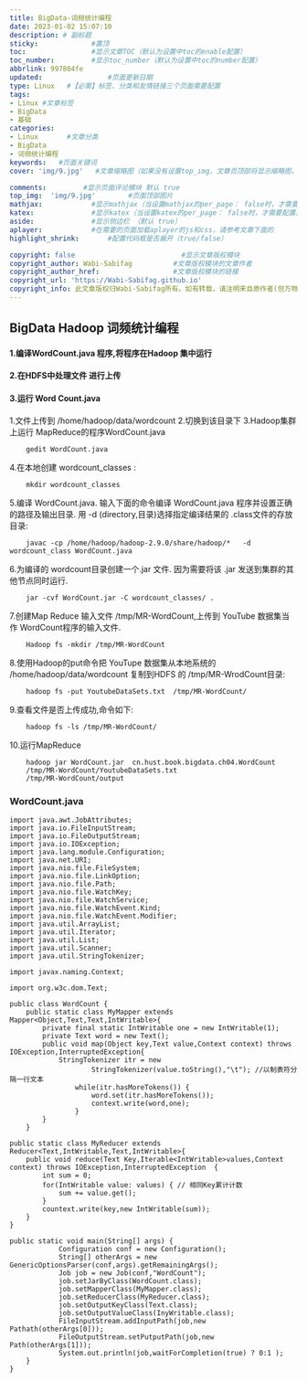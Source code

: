 ```yaml
---
title: BigData-词频统计编程
date: 2023-01-02 15:07:10
description: # 副标题
sticky:             #置顶
toc:                #显示文章TOC（默认为设置中toc的enable配置）
toc_number:         #显示toc_number（默认为设置中toc的number配置）
abbrlink: 997804fe
updated:                #页面更新日期
type: Linux   #【必需】标签、分类和友情链接三个页面需要配置
tags: 
- Linux #文章标签  
- BigData
- 基础
categories: 
- Linux       #文章分类
- BigData
- 词频统计编程
keywords:   #页面关键词
cover: 'img/9.jpg'   #文章缩略图（如果没有设置top_img，文章页顶部将显示缩略图，可设为false/图片地址/留空）

comments:         #显示页面评论模块 默认 true
top_img:  'img/9.jpg'        #页面顶部图片
mathjax:            #显示mathjax（当设置mathjax的per_page： false时，才需要配置，默认 false）
katex:              #显示katex（当设置katex的per_page： false时，才需要配置，默认 false）
aside:              #显示侧边栏 （默认 true）
aplayer:            #在需要的页面加载aplayer的js和css，请参考文章下面的
highlight_shrink:       #配置代码框是否展开（true/false）

copyright: false                          #显示文章版权模块
copyright_author: Wabi-Sabifag          #文章版权模块的文章作者
copyright_author_href:                  #文章版权模块的链接
copyright_url: 'https://Wabi-Sabifag.github.io'
copyright_info: 此文章版权归Wabi-Sabifag所有。如有转载，请注明来自原作者(但万物开源)  #文章版权模块的文字
---
```

## BigData Hadoop 词频统计编程
#### 1.编译WordCount.java 程序,将程序在Hadoop 集中运行
#### 2.在HDFS中处理文件 进行上传
#### 3.运行 Word Count.java

1.文件上传到 /home/hadoop/data/wordcount 
2.切换到该目录下
3.Hadoop集群上运行 MapReduce的程序WordCount.java
```
	gedit WordCount.java
```
4.在本地创建 wordcount_classes :
```
	mkdir wordcount_classes
```
5.编译 WordCount.java. 输入下面的命令编译 WordCount.java 程序并设置正确的路径及输出目录.
	用 -d (directory,目录)选择指定编译结果的 .class文件的存放目录:
```
	javac -cp /home/hadoop/hadoop-2.9.0/share/hadoop/*   -d  wordcount_class WordCount.java
```
6.为编译的 wordcount目录创建一个.jar 文件.  因为需要将该 .jar 发送到集群的其他节点同时运行.
```
	jar -cvf WordCount.jar -C wordcount_classes/ .
```
7.创建Map Reduce 输入文件 /tmp/MR-WordCount,上传到 YouTube 数据集当作 WordCount程序的输入文件.
```
    Hadoop fs -mkdir /tmp/MR-WordCount
```
8.使用Hadoop的put命令把 YouTupe 数据集从本地系统的 /home/hadoop/data/wordcount 复制到HDFS 的 /tmp/MR-WrodCount目录:
```
	hadoop fs -put YoutubeDataSets.txt  /tmp/MR-WordCount/
```
9.查看文件是否上传成功,命令如下:
```
	hadoop fs -ls /tmp/MR-WordCount/
```
10.运行MapReduce
```
	hadoop jar WordCount.jar  cn.hust.book.bigdata.ch04.WordCount 
	/tmp/MR-WordCount/YoutubeDataSets.txt 
	/tmp/MR-WordCount/output  
```
### WordCount.java
```
import java.awt.JobAttributes;
import java.io.FileInputStream;
import java.io.FileOutputStream;
import java.io.IOException;
import java.lang.module.Configuration;
import java.net.URI;
import java.nio.file.FileSystem;
import java.nio.file.LinkOption;
import java.nio.file.Path;
import java.nio.file.WatchKey;
import java.nio.file.WatchService;
import java.nio.file.WatchEvent.Kind;
import java.nio.file.WatchEvent.Modifier;
import java.util.ArrayList;
import java.util.Iterator;
import java.util.List;
import java.util.Scanner;
import java.util.StringTokenizer;

import javax.naming.Context;

import org.w3c.dom.Text;

public class WordCount {
	public static class MyMapper extends Mapper<Object,Text,Text,IntWritable>{
		private final static IntWritable one = new IntWritable(1);
		private Text word = new Text();
		public void map(Object key,Text value,Context context) throws IOException,InterruptedException{
			StringTokenizer itr = new
					StringTokenizer(value.toString(),"\t"); //以制表符分隔一行文本
				while(itr.hasMoreTokens()) {
					word.set(itr.hasMoreTokens());
					context.write(word,one);
				}
		}
	}
	
public static class MyReducer extends Reducer<Text,IntWritable,Text,IntWritable>{
	public void reduce(Text Key,Iterable<IntWritable>values,Context context) throws IOException,InterruptedException  {
		int sum = 0;
		for(IntWritable value: values) { // 相同Key累计计数
			sum += value.get();
		}
		countext.write(key,new IntWritable(sum));
	}
}
	
public static void main(String[] args) {
			Configuration conf = new Configuration();
			String[] otherArgs = new GenericOptionsParser(conf,args).getRemainingArgs();
			Job job = new Job(conf,"WordCount");
			job.setJarByClass(WordCount.class);
			job.setMapperClass(MyMapper.class);
			job.setReducerClass(MyReducer.class);
			job.setOutputKeyClass(Text.class);
			job.setOutputValueClass(InyWritable.class);
			FileInputStream.addInputPath(job,new Pathath(otherArgs[0]));
			FileOutputStream.setPutputPath(job,new Path(otherArgs[1]));
			System.out.println(job,waitForCompletion(true) ? 0:1 );
	}
}
```

